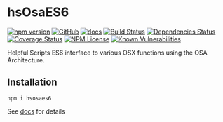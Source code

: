 hsOsaES6
========
[![npm version](https://badge.fury.io/js/hsosaes6.svg)](https://badge.fury.io/js/hsosaes6)
[![GitHub](https://img.shields.io/badge/GitHub-hsExcel-blue.svg)](https://github.com/helpfulscripts/hsexcel)
[![docs](https://img.shields.io/badge/hsDocs-hsOsaES6-blue.svg)](https://helpfulscripts.github.io/hsOsaES6/#!/api/hsOsaes6/0)
[![Build Status](https://travis-ci.com/HelpfulScripts/hsOsaES6.svg?branch=master)](https://travis-ci.com/HelpfulScripts/hsOsaES6)
[![Dependencies Status](https://david-dm.org/helpfulscripts/hsosaes6.svg)](https://david-dm.org/helpfulscripts/hsosaes6)
[![Coverage Status](https://coveralls.io/repos/github/HelpfulScripts/hsOsaES6/badge.svg?branch=master)](https://coveralls.io/github/HelpfulScripts/hsOsaES6?branch=master)
[![NPM License](https://img.shields.io/badge/license-MIT-brightgreen.svg)](https://www.npmjs.com/package/hsosaes6) 
[![Known Vulnerabilities](https://snyk.io/test/github/HelpfulScripts/hsOsaEs6/badge.svg?targetFile=package.json)](https://snyk.io/test/github/HelpfulScripts/hsOsaEs6?targetFile=package.json)

Helpful Scripts ES6 interface to various OSX functions using the OSA Architecture.

## Installation
`npm i hsosaes6`

See [docs](https://helpfulscripts.github.io/hsOsaES6/#!/api/hsOsaes6/0) for details 
